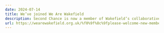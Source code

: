 ```yaml
---
date: 2024-07-14
title: We’ve joined We Are Wakefield
description: Second Chance is now a member of Wakefield’s collaborative business growth network
url: https://wearewakefield.org.uk/%f0%9f%8c%9fplease-welcome-new-members-second-chance-headway-centre%f0%9f%8c%9f/
---
```

